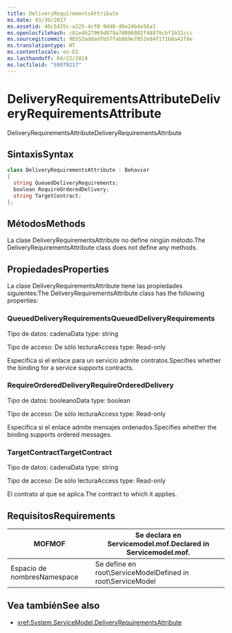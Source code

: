 ```yaml
---
title: DeliveryRequirementsAttribute
ms.date: 03/30/2017
ms.assetid: 40c5435c-a325-4cf8-9dd0-d6e24b4a56a3
ms.openlocfilehash: c81e4b27969d879a70806082f48879cbf1b32ccc
ms.sourcegitcommit: 9b552addadfb57fab0b9e7852ed4f1f1b8a42f8e
ms.translationtype: HT
ms.contentlocale: es-ES
ms.lasthandoff: 04/22/2019
ms.locfileid: "59979217"
---
```

# <a name="deliveryrequirementsattribute"></a><span data-ttu-id="60af8-102">DeliveryRequirementsAttribute</span><span class="sxs-lookup"><span data-stu-id="60af8-102">DeliveryRequirementsAttribute</span></span>
<span data-ttu-id="60af8-103">DeliveryRequirementsAttribute</span><span class="sxs-lookup"><span data-stu-id="60af8-103">DeliveryRequirementsAttribute</span></span>  
  
## <a name="syntax"></a><span data-ttu-id="60af8-104">Sintaxis</span><span class="sxs-lookup"><span data-stu-id="60af8-104">Syntax</span></span>  
  
```csharp
class DeliveryRequirementsAttribute : Behavior  
{  
  string QueuedDeliveryRequirements;  
  boolean RequireOrderedDelivery;  
  string TargetContract;  
};  
```  
  
## <a name="methods"></a><span data-ttu-id="60af8-105">Métodos</span><span class="sxs-lookup"><span data-stu-id="60af8-105">Methods</span></span>  
 <span data-ttu-id="60af8-106">La clase DeliveryRequirementsAttribute no define ningún método.</span><span class="sxs-lookup"><span data-stu-id="60af8-106">The DeliveryRequirementsAttribute class does not define any methods.</span></span>  
  
## <a name="properties"></a><span data-ttu-id="60af8-107">Propiedades</span><span class="sxs-lookup"><span data-stu-id="60af8-107">Properties</span></span>  
 <span data-ttu-id="60af8-108">La clase DeliveryRequirementsAttribute tiene las propiedades siguientes:</span><span class="sxs-lookup"><span data-stu-id="60af8-108">The DeliveryRequirementsAttribute class has the following properties:</span></span>  
  
### <a name="queueddeliveryrequirements"></a><span data-ttu-id="60af8-109">QueuedDeliveryRequirements</span><span class="sxs-lookup"><span data-stu-id="60af8-109">QueuedDeliveryRequirements</span></span>  
 <span data-ttu-id="60af8-110">Tipo de datos: cadena</span><span class="sxs-lookup"><span data-stu-id="60af8-110">Data type: string</span></span>  
  
 <span data-ttu-id="60af8-111">Tipo de acceso: De sólo lectura</span><span class="sxs-lookup"><span data-stu-id="60af8-111">Access type: Read-only</span></span>  
  
 <span data-ttu-id="60af8-112">Especifica si el enlace para un servicio admite contratos.</span><span class="sxs-lookup"><span data-stu-id="60af8-112">Specifies whether the binding for a service supports contracts.</span></span>  
  
### <a name="requireordereddelivery"></a><span data-ttu-id="60af8-113">RequireOrderedDelivery</span><span class="sxs-lookup"><span data-stu-id="60af8-113">RequireOrderedDelivery</span></span>  
 <span data-ttu-id="60af8-114">Tipo de datos: booleano</span><span class="sxs-lookup"><span data-stu-id="60af8-114">Data type: boolean</span></span>  
  
 <span data-ttu-id="60af8-115">Tipo de acceso: De sólo lectura</span><span class="sxs-lookup"><span data-stu-id="60af8-115">Access type: Read-only</span></span>  
  
 <span data-ttu-id="60af8-116">Especifica si el enlace admite mensajes ordenados.</span><span class="sxs-lookup"><span data-stu-id="60af8-116">Specifies whether the binding supports ordered messages.</span></span>  
  
### <a name="targetcontract"></a><span data-ttu-id="60af8-117">TargetContract</span><span class="sxs-lookup"><span data-stu-id="60af8-117">TargetContract</span></span>  
 <span data-ttu-id="60af8-118">Tipo de datos: cadena</span><span class="sxs-lookup"><span data-stu-id="60af8-118">Data type: string</span></span>  
  
 <span data-ttu-id="60af8-119">Tipo de acceso: De sólo lectura</span><span class="sxs-lookup"><span data-stu-id="60af8-119">Access type: Read-only</span></span>  
  
 <span data-ttu-id="60af8-120">El contrato al que se aplica.</span><span class="sxs-lookup"><span data-stu-id="60af8-120">The contract to which it applies.</span></span>  
  
## <a name="requirements"></a><span data-ttu-id="60af8-121">Requisitos</span><span class="sxs-lookup"><span data-stu-id="60af8-121">Requirements</span></span>  
  
|<span data-ttu-id="60af8-122">MOF</span><span class="sxs-lookup"><span data-stu-id="60af8-122">MOF</span></span>|<span data-ttu-id="60af8-123">Se declara en Servicemodel.mof.</span><span class="sxs-lookup"><span data-stu-id="60af8-123">Declared in Servicemodel.mof.</span></span>|  
|---------|-----------------------------------|  
|<span data-ttu-id="60af8-124">Espacio de nombres</span><span class="sxs-lookup"><span data-stu-id="60af8-124">Namespace</span></span>|<span data-ttu-id="60af8-125">Se define en root\ServiceModel</span><span class="sxs-lookup"><span data-stu-id="60af8-125">Defined in root\ServiceModel</span></span>|  
  
## <a name="see-also"></a><span data-ttu-id="60af8-126">Vea también</span><span class="sxs-lookup"><span data-stu-id="60af8-126">See also</span></span>

- <xref:System.ServiceModel.DeliveryRequirementsAttribute>
